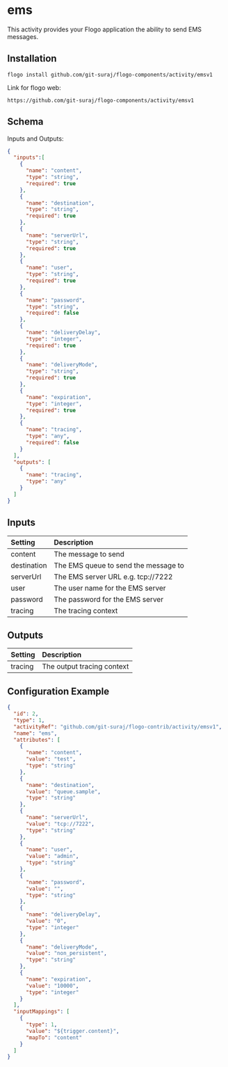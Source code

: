 # ems
This activity provides your Flogo application the ability to send EMS messages.

## Installation

```
flogo install github.com/git-suraj/flogo-components/activity/emsv1
```

Link for flogo web:

```
https://github.com/git-suraj/flogo-components/activity/emsv1
```


## Schema
Inputs and Outputs:

```json
{
  "inputs":[
    {
      "name": "content",
      "type": "string",
      "required": true
    },
    {
      "name": "destination",
      "type": "string",
      "required": true
    },
    {
      "name": "serverUrl",
      "type": "string",
      "required": true
    },
    {
      "name": "user",
      "type": "string",
      "required": true
    },
    {
      "name": "password",
      "type": "string",
      "required": false
    },
    {
      "name": "deliveryDelay",
      "type": "integer",
      "required": true
    },
    {
      "name": "deliveryMode",
      "type": "string",
      "required": true
    },
    {
      "name": "expiration",
      "type": "integer",
      "required": true
    },
    {
      "name": "tracing",
      "type": "any",
      "required": false
    }
  ],
  "outputs": [
    {
      "name": "tracing",
      "type": "any"
    }
  ]
}

```

## Inputs
| Setting     | Description    |
|:------------|:---------------|
| content     | The message to send |
| destination | The EMS queue to send the message to   |
| serverUrl   | The EMS server URL e.g. tcp://7222 |
| user        | The user name for the EMS server |
| password    | The password for the EMS server |
| tracing     | The tracing context |

## Outputs
| Setting     | Description    |
|:------------|:---------------|
| tracing     | The output tracing context |

## Configuration Example
```json
{
  "id": 2,
  "type": 1,
  "activityRef": "github.com/git-suraj/flogo-contrib/activity/emsv1",
  "name": "ems",
  "attributes": [
    {
      "name": "content",
      "value": "test",
      "type": "string"
    },
    {
      "name": "destination",
      "value": "queue.sample",
      "type": "string"
    },
    {
      "name": "serverUrl",
      "value": "tcp://7222",
      "type": "string"
    },
    {
      "name": "user",
      "value": "admin",
      "type": "string"
    },
    {
      "name": "password",
      "value": "",
      "type": "string"
    },
    {
      "name": "deliveryDelay",
      "value": "0",
      "type": "integer"
    },
    {
      "name": "deliveryMode",
      "value": "non_persistent",
      "type": "string"
    },
    {
      "name": "expiration",
      "value": "10000",
      "type": "integer"
    }
  ],
  "inputMappings": [
    {
      "type": 1,
      "value": "${trigger.content}",
      "mapTo": "content"
    }
  ]
}
```
